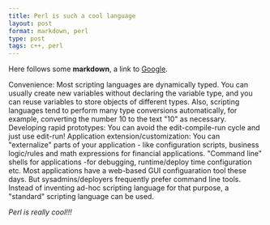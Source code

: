 ```yaml
---
title: Perl is such a cool language
layout: post 
format: markdown, perl
type: post
tags: c++, perl
---
```


Here follows some **markdown**, a link to [Google](http://www.google.com).

Convenience: Most scripting languages are dynamically typed. You can usually create new variables without declaring the variable type, and you can reuse variables to store objects of different types. Also, scripting languages tend to perform many type conversions automatically, for example, converting the number 10 to the text "10" as necessary.
Developing rapid prototypes: You can avoid the edit-compile-run cycle and just use edit-run!
Application extension/customization: You can "externalize" parts of your application - like configuration scripts, business logic/rules and math expressions for financial applications.
"Command line" shells for applications -for debugging, runtime/deploy time configuration etc. Most applications have a web-based GUI configuaration tool these days. But sysadmins/deployers frequently prefer command line tools. Instead of inventing ad-hoc scripting language for that purpose, a "standard" scripting language can be used.

*Perl is really cool!!!*
